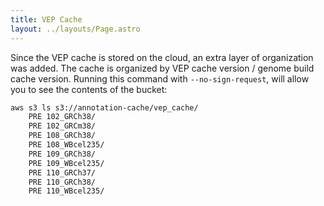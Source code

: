 ```yaml
---
title: VEP Cache
layout: ../layouts/Page.astro
---
```


Since the VEP cache is stored on the cloud, an extra layer of organization was added.
The cache is organized by VEP cache version / genome build cache version.
Running this command with `--no-sign-request`, will allow you to see the contents of the bucket:

```bash
aws s3 ls s3://annotation-cache/vep_cache/
    PRE 102_GRCh38/
    PRE 102_GRCm38/
    PRE 108_GRCh38/
    PRE 108_WBcel235/
    PRE 109_GRCh38/
    PRE 109_WBcel235/
    PRE 110_GRCh37/
    PRE 110_GRCh38/
    PRE 110_WBcel235/
```
